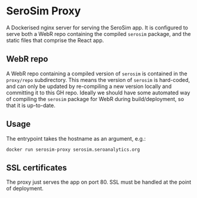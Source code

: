 # SeroSim Proxy

A Dockerised nginx server for serving the SeroSim app. 
It is configured to serve both a WebR repo containing the compiled `serosim` package, and the static files that 
comprise the React app.

## WebR repo

A WebR repo containing a compiled version of `serosim` is contained in the `proxy/repo` subdirectory. 
This means the version of `serosim` is hard-coded, and can only be updated by re-compiling a new version locally and committing it to this GH repo.
Ideally we should have some automated way of compiling the `serosim` package for WebR during build/deployment, so that it is up-to-date. 

## Usage

The entrypoint takes the hostname as an argument, e.g.:

```
docker run serosim-proxy serosim.seroanalytics.org
```

## SSL certificates

The proxy just serves the app on port 80. SSL must be handled at the point of deployment.
